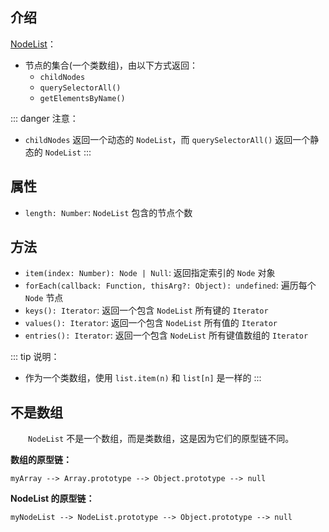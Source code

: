 ## 介绍

[NodeList](https://developer.mozilla.org/zh-CN/docs/Web/API/NodeList)：

+ 节点的集合(一个类数组)，由以下方式返回：
  + `childNodes`
  + `querySelectorAll()`
  + `getElementsByName()`

::: danger 注意：
+ `childNodes` 返回一个动态的 `NodeList`，而 `querySelectorAll()` 返回一个静态的 `NodeList`
:::


## 属性

+ `length: Number`: `NodeList` 包含的节点个数


## 方法

+ `item(index: Number): Node | Null`: 返回指定索引的 `Node` 对象
+ `forEach(callback: Function, thisArg?: Object): undefined`: 遍历每个 `Node` 节点
+ `keys(): Iterator`: 返回一个包含 `NodeList` 所有键的 `Iterator`
+ `values(): Iterator`: 返回一个包含 `NodeList` 所有值的 `Iterator`
+ `entries(): Iterator`: 返回一个包含 `NodeList` 所有键值数组的 `Iterator`


::: tip 说明：
+ 作为一个类数组，使用 `list.item(n)` 和 `list[n]` 是一样的
:::


## 不是数组

&emsp;&emsp;`NodeList` 不是一个数组，而是类数组，这是因为它们的原型链不同。

**数组的原型链：**

```
myArray --> Array.prototype --> Object.prototype --> null
```

**NodeList 的原型链：**

```
myNodeList --> NodeList.prototype --> Object.prototype --> null
```